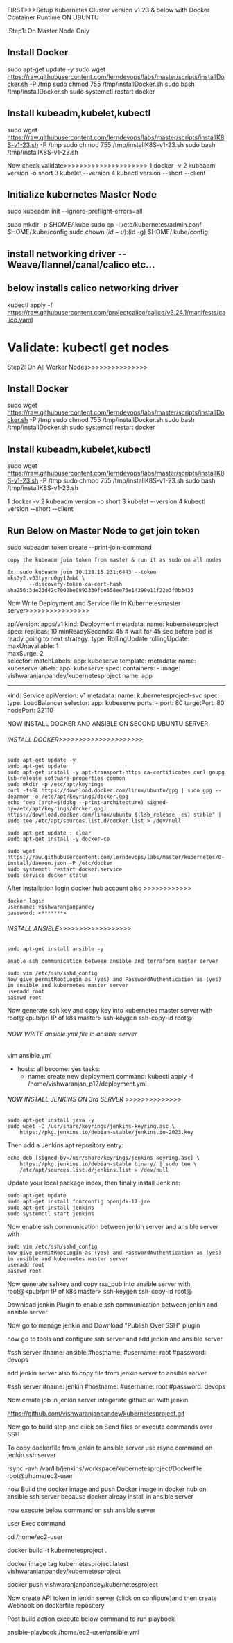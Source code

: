 FIRST>>>Setup Kubernetes Cluster version v1.23 & below with Docker Container Runtime ON UBUNTU

iStep1: On Master Node Only

## Install Docker

sudo apt-get update -y
sudo wget https://raw.githubusercontent.com/lerndevops/labs/master/scripts/installDocker.sh -P /tmp
sudo chmod 755 /tmp/installDocker.sh
sudo bash /tmp/installDocker.sh
sudo systemctl restart docker

## Install kubeadm,kubelet,kubectl

sudo wget https://raw.githubusercontent.com/lerndevops/labs/master/scripts/installK8S-v1-23.sh -P /tmp
sudo chmod 755 /tmp/installK8S-v1-23.sh
sudo bash /tmp/installK8S-v1-23.sh

Now check validate>>>>>>>>>>>>>>>>>>>>>
   1  docker -v
   2  kubeadm version -o short
   3  kubelet --version
   4  kubectl version --short --client

## Initialize kubernetes Master Node
 
   sudo kubeadm init --ignore-preflight-errors=all

   sudo mkdir -p $HOME/.kube
   sudo cp -i /etc/kubernetes/admin.conf $HOME/.kube/config
   sudo chown $(id -u):$(id -g) $HOME/.kube/config

   ## install networking driver -- Weave/flannel/canal/calico etc... 

   ## below installs calico networking driver 
    
   kubectl apply -f https://raw.githubusercontent.com/projectcalico/calico/v3.24.1/manifests/calico.yaml 

   # Validate:  kubectl get nodes


Step2: On All Worker Nodes>>>>>>>>>>>>>>>

## Install Docker

sudo wget https://raw.githubusercontent.com/lerndevops/labs/master/scripts/installDocker.sh -P /tmp
sudo chmod 755 /tmp/installDocker.sh
sudo bash /tmp/installDocker.sh
sudo systemctl restart docker

## Install kubeadm,kubelet,kubectl

sudo wget https://raw.githubusercontent.com/lerndevops/labs/master/scripts/installK8S-v1-23.sh -P /tmp
sudo chmod 755 /tmp/installK8S-v1-23.sh
sudo bash /tmp/installK8S-v1-23.sh

   1  docker -v
   2  kubeadm version -o short
   3  kubelet --version
   4  kubectl version --short --client

## Run Below on Master Node to get join token 

sudo kubeadm token create --print-join-command 

    copy the kubeadm join token from master & run it as sudo on all nodes

    Ex: sudo kubeadm join 10.128.15.231:6443 --token mks3y2.v03tyyru0gy12mbt \
           --discovery-token-ca-cert-hash sha256:3de23d42c7002be0893339fbe558ee75e14399e11f22e3f0b3435



Now Write Deployment and Service file in Kubernetesmaster server>>>>>>>>>>>>>>>>
 
apiVersion: apps/v1
kind: Deployment
metadata:
  name: kubernetesproject
spec:
  replicas: 10
  minReadySeconds: 45 # wait for 45 sec before pod is ready going to next
  strategy:
    type: RollingUpdate
    rollingUpdate:
      maxUnavailable: 1  
      maxSurge: 2        
  selector:
    matchLabels:
      app: kubeserve
  template:
    metadata:
      name: kubeserve
      labels:
        app: kubeserve
    spec:
      containers:
      - image: vishwaranjanpandey/kubernetesproject
        name: app

---
kind: Service
apiVersion: v1
metadata:
   name: kubernetesproject-svc
spec:
  type: LoadBalancer
  selector: 
    app: kubeserve
  ports:
    - port: 80
      targetPort: 80
      nodePort: 32110




NOW INSTALL DOCKER AND ANSIBLE ON SECOND UBUNTU SERVER 

######  INSTALL DOCKER>>>>>>>>>>>>>>>>>>>>>

    sudo apt-get update -y
    sudo apt-get update
    sudo apt-get install -y apt-transport-https ca-certificates curl gnupg lsb-release software-properties-common
    sudo mkdir -p /etc/apt/keyrings
    curl -fsSL https://download.docker.com/linux/ubuntu/gpg | sudo gpg --dearmor -o /etc/apt/keyrings/docker.gpg
    echo "deb [arch=$(dpkg --print-architecture) signed-by=/etc/apt/keyrings/docker.gpg] https://download.docker.com/linux/ubuntu $(lsb_release -cs) stable" | sudo tee /etc/apt/sources.list.d/docker.list > /dev/null

    sudo apt-get update ; clear
    sudo apt-get install -y docker-ce

    sudo wget https://raw.githubusercontent.com/lerndevops/labs/master/kubernetes/0-install/daemon.json -P /etc/docker
    sudo systemctl restart docker.service
    sudo service docker status

After installation login docker hub account also >>>>>>>>>>>>

    docker login
    username: vishwaranjanpandey
    password: <*******>

######   INSTALL ANSIBLE>>>>>>>>>>>>>>>>>>




    sudo apt-get install ansible -y

    enable ssh communication between ansible and terraform master server    
    
    sudo vim /etc/ssh/sshd_config
    Now give permitRootLogin as (yes) and PasswordAuthentication as (yes) in ansible and kubernetes master server 
    useradd root
    passwd root
 Now generate ssh key and copy key into kubernetes master server with root@<pub/pri IP of k8s master>
    ssh-keygen
    ssh-copy-id root@<pubIP>


######  NOW WRITE ansible.yml file in ansible server 

vim ansible.yml
- hosts: all
  become: yes
  tasks:
    - name: create new deployment
      command: kubectl apply -f /home/vishwaranjan_p12/deployment.yml





######  NOW INSTALL JENKINS ON 3rd SERVER  >>>>>>>>>>>>>>    


    sudo apt-get install java -y 
    sudo wget -O /usr/share/keyrings/jenkins-keyring.asc \
        https://pkg.jenkins.io/debian-stable/jenkins.io-2023.key
  

Then add a Jenkins apt repository entry:

    echo deb [signed-by=/usr/share/keyrings/jenkins-keyring.asc] \
        https://pkg.jenkins.io/debian-stable binary/ | sudo tee \
        /etc/apt/sources.list.d/jenkins.list > /dev/null

Update your local package index, then finally install Jenkins:
  
    sudo apt-get update
    sudo apt-get install fontconfig openjdk-17-jre
    sudo apt-get install jenkins
    sudo systemctl start jenkins


Now enable ssh communication between jenkin server and ansible server with 

    sudo vim /etc/ssh/sshd_config
    Now give permitRootLogin as (yes) and PasswordAuthentication as (yes) in ansible and kubernetes master server
    useradd root
    passwd root
Now generate sshkey and copy rsa_pub into ansible  server with root@<pub/pri IP of k8s master>
    ssh-keygen
    ssh-copy-id root@<pubIP>    

   
Download jenkin Plugin to enable ssh communication between jenkin and ansible server 

Now go to manage jenkin and Download "Publish Over SSH" plugin

now go to tools and configure ssh server and add jenkin and ansible server 

#ssh server 
#name: ansible
#hostname: <ansible pub ip>
#username: root
#password: devops

add jenkin server also to copy file from jenkin server to ansible server 

#ssh server
#name: jenkin
#hostname: <jenkin pub ip>
#username: root
#password: devops



Now create job in jenkin server integerate github url with jenkin


https://github.com/vishwaranjanpandey/kubernetesproject.git 

Now go to build step and click on Send files or execute commands over SSH

To copy dockerfile from jenkin to ansible server use rsync command on jenkin ssh server 

rsync -avh /var/lib/jenkins/workspace/kubernetesproject/Dockerfile root@<ansilbeIP>:/home/ec2-user

now Build the docker image and push Docker image in docker hub on ansible ssh server because docker alreay install in ansible server 




now execute below command on ssh ansible server

user Exec command

cd /home/ec2-user

docker build -t kubernetesproject . 

docker image tag kubernetesproject:latest vishwaranjanpandey/kubernetesproject

docker push vishwaranjanpandey/kubernetesproject


Now create API token in jenkin server (click on configure)and then  create Webhook on dockerfile repositery


Post build action execute below command to run playbook 

ansible-playbook /home/ec2-user/ansible.yml




